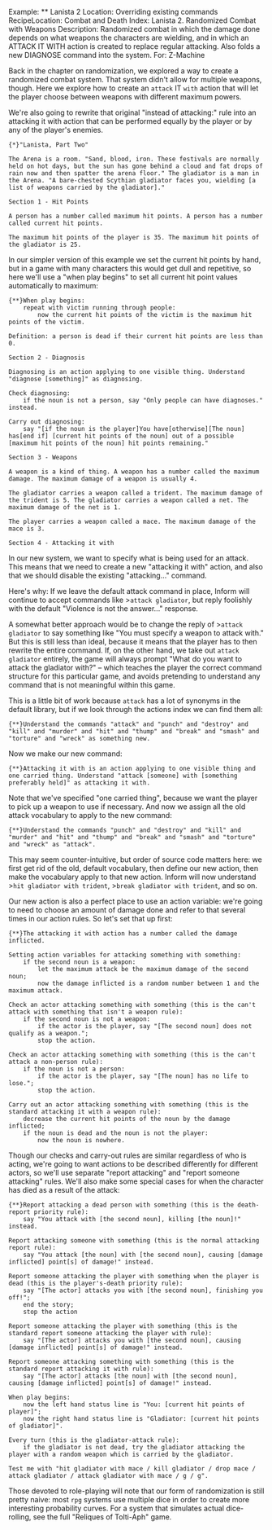 Example: ** Lanista 2
Location: Overriding existing commands
RecipeLocation: Combat and Death
Index: Lanista 2. Randomized Combat with Weapons
Description: Randomized combat in which the damage done depends on what weapons the characters are wielding, and in which an ATTACK IT WITH action is created to replace regular attacking. Also folds a new DIAGNOSE command into the system.
For: Z-Machine

  
Back in the chapter on randomization, we explored a way to create a randomized combat system. That system didn't allow for multiple weapons, though. Here we explore how to create an ``attack`` IT ``with`` action that will let the player choose between weapons with different maximum powers.

  
We're also going to rewrite that original "instead of attacking:" rule into an attacking it with action that can be performed equally by the player or by any of the player's enemies.

  

``` inform7
{*}"Lanista, Part Two"

The Arena is a room. "Sand, blood, iron. These festivals are normally held on hot days, but the sun has gone behind a cloud and fat drops of rain now and then spatter the arena floor." The gladiator is a man in the Arena. "A bare-chested Scythian gladiator faces you, wielding [a list of weapons carried by the gladiator]."

Section 1 - Hit Points

A person has a number called maximum hit points. A person has a number called current hit points.

The maximum hit points of the player is 35. The maximum hit points of the gladiator is 25.
```

  
In our simpler version of this example we set the current hit points by hand, but in a game with many characters this would get dull and repetitive, so here we'll use a "when play begins" to set all current hit point values automatically to maximum:

  

``` inform7
{**}When play begins:
	repeat with victim running through people:
		now the current hit points of the victim is the maximum hit points of the victim.

Definition: a person is dead if their current hit points are less than 0.

Section 2 - Diagnosis

Diagnosing is an action applying to one visible thing. Understand "diagnose [something]" as diagnosing.

Check diagnosing:
	if the noun is not a person, say "Only people can have diagnoses." instead.

Carry out diagnosing:
	say "[if the noun is the player]You have[otherwise][The noun] has[end if] [current hit points of the noun] out of a possible [maximum hit points of the noun] hit points remaining."

Section 3 - Weapons

A weapon is a kind of thing. A weapon has a number called the maximum damage. The maximum damage of a weapon is usually 4.

The gladiator carries a weapon called a trident. The maximum damage of the trident is 5. The gladiator carries a weapon called a net. The maximum damage of the net is 1.

The player carries a weapon called a mace. The maximum damage of the mace is 3.

Section 4 - Attacking it with
```

  
In our new system, we want to specify what is being used for an attack. This means that we need to create a new "attacking it with" action, and also that we should disable the existing "attacking..." command.

  
Here's why: If we leave the default attack command in place, Inform will continue to accept commands like >``attack gladiator``, but reply foolishly with the default "Violence is not the answer..." response.

  
A somewhat better approach would be to change the reply of >``attack gladiator`` to say something like "You must specify a weapon to attack with." But this is still less than ideal, because it means that the player has to then rewrite the entire command. If, on the other hand, we take out ``attack gladiator`` entirely, the game will always prompt "What do you want to attack the gladiator with?" – which teaches the player the correct command structure for this particular game, and avoids pretending to understand any command that is not meaningful within this game.

  
This is a little bit of work because ``attack`` has a lot of synonyms in the default library, but if we look through the actions index we can find them all:

  

``` inform7
{**}Understand the commands "attack" and "punch" and "destroy" and "kill" and "murder" and "hit" and "thump" and "break" and "smash" and "torture" and "wreck" as something new.
```

  
Now we make our new command:

  

``` inform7
{**}Attacking it with is an action applying to one visible thing and one carried thing. Understand "attack [someone] with [something preferably held]" as attacking it with.
```

  
Note that we've specified "one carried thing", because we want the player to pick up a weapon to use if necessary. And now we assign all the old attack vocabulary to apply to the new command:

  

``` inform7
{**}Understand the commands "punch" and "destroy" and "kill" and "murder" and "hit" and "thump" and "break" and "smash" and "torture" and "wreck" as "attack".
```

  
This may seem counter-intuitive, but order of source code matters here: we first get rid of the old, default vocabulary, then define our new action, then make the vocabulary apply to that new action. Inform will now understand >``hit gladiator with trident``, >``break gladiator with trident``, and so on.

  
Our new action is also a perfect place to use an action variable: we're going to need to choose an amount of damage done and refer to that several times in our action rules. So let's set that up first:

  

``` inform7
{**}The attacking it with action has a number called the damage inflicted.

Setting action variables for attacking something with something:
	if the second noun is a weapon:
		let the maximum attack be the maximum damage of the second noun;
		now the damage inflicted is a random number between 1 and the maximum attack.

Check an actor attacking something with something (this is the can't attack with something that isn't a weapon rule):
	if the second noun is not a weapon:
		if the actor is the player, say "[The second noun] does not qualify as a weapon.";
		stop the action.

Check an actor attacking something with something (this is the can't attack a non-person rule):
	if the noun is not a person:
		if the actor is the player, say "[The noun] has no life to lose.";
		stop the action.

Carry out an actor attacking something with something (this is the standard attacking it with a weapon rule):
	decrease the current hit points of the noun by the damage inflicted;
	if the noun is dead and the noun is not the player:
		now the noun is nowhere.
```

  
Though our checks and carry-out rules are similar regardless of who is acting, we're going to want actions to be described differently for different actors, so we'll use separate "report attacking" and "report someone attacking" rules. We'll also make some special cases for when the character has died as a result of the attack:

  

``` inform7
{**}Report attacking a dead person with something (this is the death-report priority rule):
	say "You attack with [the second noun], killing [the noun]!" instead.

Report attacking someone with something (this is the normal attacking report rule):
	say "You attack [the noun] with [the second noun], causing [damage inflicted] point[s] of damage!" instead.

Report someone attacking the player with something when the player is dead (this is the player's-death priority rule):
	say "[The actor] attacks you with [the second noun], finishing you off!";
	end the story;
	stop the action

Report someone attacking the player with something (this is the standard report someone attacking the player with rule):
	say "[The actor] attacks you with [the second noun], causing [damage inflicted] point[s] of damage!" instead.

Report someone attacking something with something (this is the standard report attacking it with rule):
	say "[The actor] attacks [the noun] with [the second noun], causing [damage inflicted] point[s] of damage!" instead.

When play begins:
	now the left hand status line is "You: [current hit points of player]";
	now the right hand status line is "Gladiator: [current hit points of gladiator]".

Every turn (this is the gladiator-attack rule):
	if the gladiator is not dead, try the gladiator attacking the player with a random weapon which is carried by the gladiator.

Test me with "hit gladiator with mace / kill gladiator / drop mace / attack gladiator / attack gladiator with mace / g / g".
```

  
Those devoted to role-playing will note that our form of randomization is still pretty naive: most ``rpg`` systems use multiple dice in order to create more interesting probability curves. For a system that simulates actual dice-rolling, see the full "Reliques of Tolti-Aph" game.

